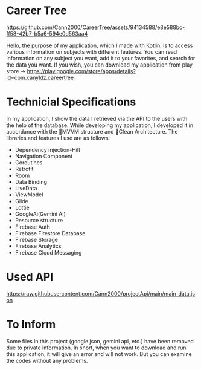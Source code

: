 
# Career Tree
https://github.com/Cann2000/CareerTree/assets/94134588/e8e588bc-ff58-42b7-b5a6-594e0d563aa4

Hello, the purpose of my application, which I made with Kotlin, is to access various information on subjects with different features. You can read information on any subject you want, add it to your favorites, and search for the data you want. If you wish, you can download my application from play store -> https://play.google.com/store/apps/details?id=com.canyldz.careertree


# Technicial Specifications
In my application, I show the data I retrieved via the API to the users with the help of the database. 
While developing my application, I developed it in accordance with the 🌟MVVM structure and 🌟Clean Architecture. The libraries and features I use are as follows:

- Dependency injection-Hilt
- Navigation Component
- Coroutines
- Retrofit
- Room
- Data Binding
- LiveData
- ViewModel
- Glide
- Lottie
- GoogleAi(Gemini Ai)
- Resource structure
- Firebase Auth
- Firebase Firestore Database
- Firebase Storage
- Firebase Analytics
- Firebase Cloud Messaging

# Used API  
https://raw.githubusercontent.com/Cann2000/projectApi/main/main_data.json

# To Inform
Some files in this project (google json, gemini api, etc.) have been removed due to private information. In short, when you want to download and run this application, it will give an error and will not work. But you can examine the codes without any problems.
